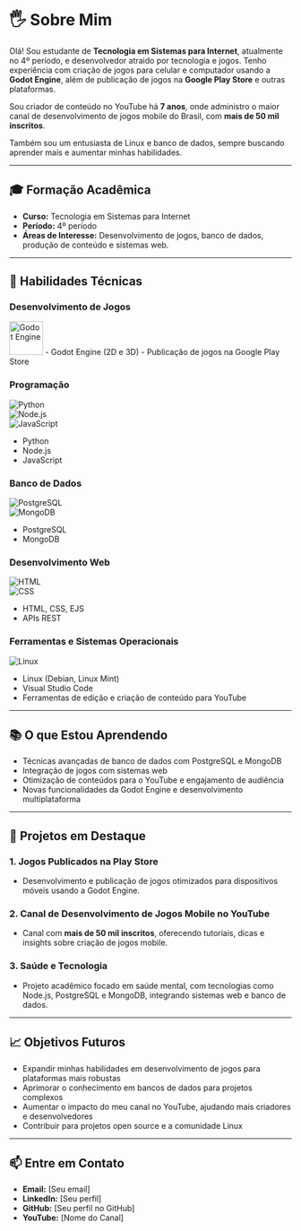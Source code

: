 # 🖐️ Sobre Mim  
Olá! Sou estudante de **Tecnologia em Sistemas para Internet**, atualmente no 4º período, e desenvolvedor atraido por tecnologia e jogos. Tenho experiência com criação de jogos para celular e computador usando a **Godot Engine**, além de publicação de jogos na **Google Play Store** e outras plataformas.  

Sou criador de conteúdo no YouTube há **7 anos**, onde administro o maior canal de desenvolvimento de jogos mobile do Brasil, com **mais de 50 mil inscritos**.  

Também sou um entusiasta de Linux e banco de dados, sempre buscando aprender mais e aumentar minhas habilidades.  

---

## 🎓 Formação Acadêmica  
- **Curso:** Tecnologia em Sistemas para Internet  
- **Período:** 4º período  
- **Áreas de Interesse:** Desenvolvimento de jogos, banco de dados, produção de conteúdo e sistemas web.  

---

## 🚀 Habilidades Técnicas  
### Desenvolvimento de Jogos  
<img src="https://upload.wikimedia.org/wikipedia/commons/6/6a/Godot_icon.svg" width="60" alt="Godot Engine">   
- Godot Engine (2D e 3D)  
- Publicação de jogos na Google Play Store  

### Programação  
![Python](https://upload.wikimedia.org/wikipedia/commons/c/c3/Python-logo-notext.svg)  
![Node.js](https://upload.wikimedia.org/wikipedia/commons/d/d9/Node.js_logo.svg)  
![JavaScript](https://upload.wikimedia.org/wikipedia/commons/6/6a/JavaScript-logo.png)  
- Python  
- Node.js  
- JavaScript  

### Banco de Dados  
![PostgreSQL](https://upload.wikimedia.org/wikipedia/commons/2/29/Postgresql_elephant.svg)  
![MongoDB](https://upload.wikimedia.org/wikipedia/commons/9/93/MongoDB_Logo.svg)  
- PostgreSQL  
- MongoDB  

### Desenvolvimento Web  
![HTML](https://upload.wikimedia.org/wikipedia/commons/6/61/HTML5_logo_and_wordmark.svg)  
![CSS](https://upload.wikimedia.org/wikipedia/commons/d/d5/CSS3_logo_and_wordmark.svg)  
- HTML, CSS, EJS  
- APIs REST  

### Ferramentas e Sistemas Operacionais  
![Linux](https://upload.wikimedia.org/wikipedia/commons/a/af/Tux.png)  
- Linux (Debian, Linux Mint)  
- Visual Studio Code  
- Ferramentas de edição e criação de conteúdo para YouTube  

---

## 📚 O que Estou Aprendendo  
- Técnicas avançadas de banco de dados com PostgreSQL e MongoDB  
- Integração de jogos com sistemas web  
- Otimização de conteúdos para o YouTube e engajamento de audiência  
- Novas funcionalidades da Godot Engine e desenvolvimento multiplataforma  

---

## 🌟 Projetos em Destaque  
### 1. **Jogos Publicados na Play Store**  
- Desenvolvimento e publicação de jogos otimizados para dispositivos móveis usando a Godot Engine.  

### 2. **Canal de Desenvolvimento de Jogos Mobile no YouTube**  
- Canal com **mais de 50 mil inscritos**, oferecendo tutoriais, dicas e insights sobre criação de jogos mobile.  

### 3. **Saúde e Tecnologia**  
- Projeto acadêmico focado em saúde mental, com tecnologias como Node.js, PostgreSQL e MongoDB, integrando sistemas web e banco de dados.  

---

## 📈 Objetivos Futuros  
- Expandir minhas habilidades em desenvolvimento de jogos para plataformas mais robustas  
- Aprimorar o conhecimento em bancos de dados para projetos complexos  
- Aumentar o impacto do meu canal no YouTube, ajudando mais criadores e desenvolvedores  
- Contribuir para projetos open source e a comunidade Linux  

---

## 📫 Entre em Contato  
- **Email:** [Seu email]  
- **LinkedIn:** [Seu perfil]  
- **GitHub:** [Seu perfil no GitHub]  
- **YouTube:** [Nome do Canal]  
